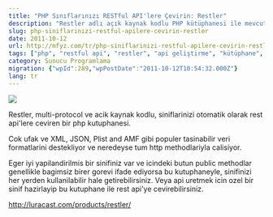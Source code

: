 ```yaml
---
title: "PHP Sınıflarınızı RESTful API'lere Çevirin: Restler"
description: "Restler adlı açık kaynak kodlu PHP kütüphanesi ile mevcut PHP sınıflarınızı nasıl kolayca RESTful API'lere dönüştürebileceğinizi ve bu kütüphanenin XML, JSON, Plist, AMF gibi formatları nasıl desteklediğini öğrenin."
slug: php-siniflarinizi-restful-apilere-cevirin-restler
date: 2011-10-12
url: http://mfyz.com/tr/php-siniflarinizi-restful-apilere-cevirin-restler/
tags: ["php", "restful api", "restler", "api geliştirme", "kütüphane", "açık kaynak"]
category: Sunucu Programlama
migration: {"wpId":289,"wpPostDate":"2011-10-12T10:54:32.000Z"}
lang: tr
---
```


![](/images/archive/tr/2011/10/api-tag-cloud.gif)

Restler, multi-protocol ve acik kaynak kodlu, siniflarinizi otomatik olarak rest api'lere ceviren bir php kutuphanesi.

Cok ufak ve XML, JSON, Plist and AMF gibi populer tasinabilir veri formatlarini destekliyor ve neredeyse tum http methodlariyla calisiyor.

Eger iyi yapilandirilmis bir sinifiniz var ve icindeki butun public methodlar genellikle bagimsiz birer gorevi ifade ediyorsa bu kutuphaneyle, sinifinizi her yerden kullanilabilir hale getirebilirsiniz. Veya api uretmek icin ozel bir sinif hazirlayip bu kutuphane ile rest api'ye cevirebilirsiniz.

http://luracast.com/products/restler/